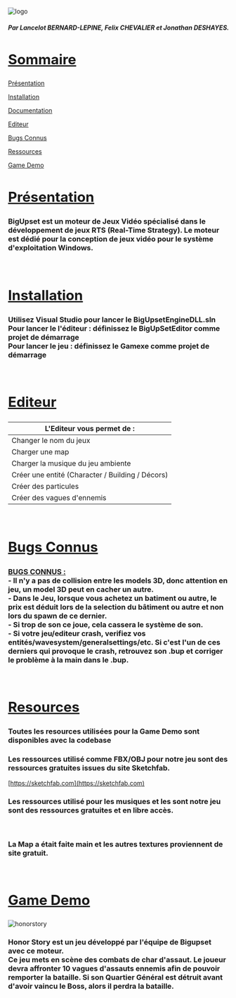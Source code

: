 <br>

![logo](https://i.imgur.com/KJdce0n.png)

<h5>Par Lancelot BERNARD-LEPINE, Felix CHEVALIER et Jonathan DESHAYES.</h5>

## <u><h2>Sommaire</h2></u>

[Présentation](#presented)
<br>

[Installation](#install)
<br>

[Documentation](#documentation)
<br>

[Editeur](#editor)
<br>

[Bugs Connus](#bugs)
<br>

[Ressources](#resource)
<br>

[Game Demo](#gamedemo)
<br>

## <u><h2 id="presented">Présentation</h2></u>

<h3>BigUpset est un moteur de Jeux Vidéo spécialisé dans le développement de jeux RTS (Real-Time Strategy). Le moteur est dédié pour la conception de jeux vidéo pour le système d'exploitation Windows.</h3>

<br>


## <u><h2 id="install">Installation</h2></u>

<h3>Utilisez Visual Studio pour lancer le BigUpsetEngineDLL.sln<br>
Pour lancer le l'éditeur : définissez le BigUpSetEditor comme projet de démarrage<br>
Pour lancer le jeu : définissez le Gamexe comme projet de démarrage<br> </h3>

<br>

## <u><h2 id="editor">Editeur</h2></u>

 L'Editeur vous permet de :                        |
 -------------                                     |
 Changer le nom du jeux                            |
 Charger une map                                   |
 Charger la musique du jeu ambiente                |
 Créer une entité (Character / Building / Décors)  |
 Créer des particules                              |
 Créer des vagues d'ennemis                        |
<br>

## <u><h2 id="bugs">Bugs Connus</h2></u>

<h3><u>BUGS CONNUS :</u>
<br>- Il n'y a pas de collision entre les models 3D, donc attention en jeu, un model 3D peut en cacher un  autre.
<br>- Dans le Jeu, lorsque vous achetez un batiment ou autre, le prix est déduit lors de la selection du bâtiment ou autre et non lors du spawn de ce dernier.
<br>- Si trop de son ce joue, cela cassera le système de son.
<br>- Si votre jeu/editeur crash, verifiez vos entités/wavesystem/generalsettings/etc. Si c'est l'un de ces derniers qui provoque le crash, retrouvez son .bup et corriger le problème à la main dans le .bup.

</h3>

<br>

## <u><h2 id="resource">Resources</h2></u>

<h3>Toutes les resources utilisées pour la Game Demo sont disponibles avec la codebase</h3>

<h3>Les ressources utilisé comme FBX/OBJ pour notre jeu sont des ressources gratuites issues du site Sketchfab.</h3>

[https://sketchfab.com](https://sketchfab.com)

<h3>Les ressources utilisé pour les musiques et les sont notre jeu sont des ressources gratuites et en libre accès.</h3>

<br>

<h3>La Map a était faite main et les autres textures proviennent de site gratuit.</h3>

<br>

## <u><h2 id="gamedemo">Game Demo</h2></u>

![honorstory](https://i.imgur.com/sdtSXIc.png)

<h3>Honor Story est un jeu développé par l'équipe de Bigupset avec ce moteur.<br>
Ce jeu mets en scène des combats de char d'assaut. Le joueur devra affronter 10 vagues d'assauts ennemis afin de pouvoir remporter la bataille. Si son Quartier Général est détruit avant d'avoir vaincu le Boss, alors il perdra la bataille.<br>
</h3>